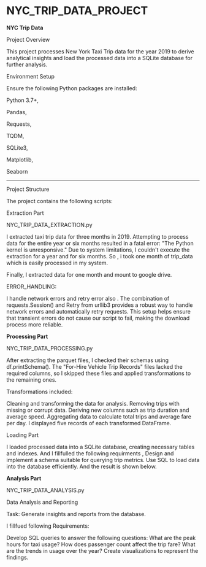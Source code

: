 # NYC_TRIP_DATA_PROJECT

**NYC Trip Data**

Project Overview

This project processes New York Taxi Trip data for the year 2019 to derive analytical insights and load the processed data into a SQLite database for further analysis.

Environment Setup

Ensure the following Python packages are installed:

Python 3.7+,

Pandas,

Requests,

TQDM, 

SQLite3,

Matplotlib,

Seaborn

---

Project Structure

The project contains the following scripts:

Extraction Part


NYC_TRIP_DATA_EXTRACTION.py 

I extracted taxi trip data for three months in 2019. Attempting to process data for the entire year or six months resulted in a fatal error: "The Python kernel is unresponsive." 
Due to system limitations, I couldn't execute the extraction for a year and for six months. So , i took one month of trip_data which is easily processed in my system.

Finally, I extracted data for one month and mount to google drive.

ERROR_HANDLING:

I handle network errors and retry error also .
The combination of requests.Session() and Retry from urllib3 provides a robust way to handle network errors and automatically retry requests. This setup helps ensure that transient errors do not cause our script to fail, making the download process more reliable.

**Processing Part**

NYC_TRIP_DATA_PROCESSING.py 

After extracting the parquet files, I checked their schemas using df.printSchema(). The "For-Hire Vehicle Trip Records" files lacked the required columns, so I skipped these files and applied transformations to the remaining ones.

Transformations included:

Cleaning and transforming the data for analysis. Removing trips with missing or corrupt data. Deriving new columns such as trip duration and average speed. Aggregating data to calculate total trips and average fare per day. I displayed five records of each transformed DataFrame.

Loading Part

I loaded processed data into a SQLite database, creating necessary tables and indexes.
And I fillfulled the following requirments ,
Design and implement a schema suitable for querying trip metrics.
Use SQL to load data into the database efficiently.
And the result is shown below.

**Analysis Part**

NYC_TRIP_DATA_ANALYSIS.py

Data Analysis and Reporting

Task: Generate insights and reports from the database.

I fillfued following Requirements:

Develop SQL queries to answer the following questions:
    What are the peak hours for taxi usage?
    How does passenger count affect the trip fare?
    What are the trends in usage over the year?
Create visualizations to represent the findings.
